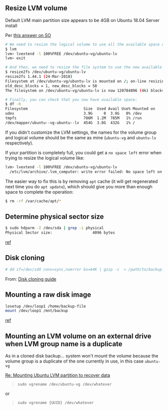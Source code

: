 ## Resize LVM volume
Default LVM main partition size appears to be 4GB on Ubuntu 18.04 Server install

Per [this answer on SO](https://askubuntu.com/a/1117523)

```sh
# We need to resize the logical volume to use all the available space of the volume group
$ lvm
lvm> lvextend -l 100%FREE /dev/ubuntu-vg/ubuntu-lv
lvm> exit

# And then, we need to resize the file system to use the new available space in the logical volume
$ resize2fs /dev/ubuntu-vg/ubuntu-lv
resize2fs 1.44.1 (24-Mar-2018)
Filesystem at /dev/ubuntu-vg/ubuntu-lv is mounted on /; on-line resizing required
old_desc_blocks = 1, new_desc_blocks = 58
The filesystem on /dev/ubuntu-vg/ubuntu-lv is now 120784896 (4k) blocks long.

# Finally, you can check that you now have available space:
$ df -h
Filesystem                         Size  Used Avail Use% Mounted on
udev                               3.9G     0  3.9G   0% /dev
tmpfs                              786M  1.2M  785M   1% /run
/dev/mapper/ubuntu--vg-ubuntu--lv  454G  3.8G  432G   1% /
```

If you didn't customize the LVM settings, the names for the volume group and logical volume should be the same as mine (`ubuntu-vg` and `ubuntu-lv` respectively).

If your partition is completely full, you could get a `no space left` error when trying to resize the logical volume like:

```sh
lvm> lvextend -l 100%FREE /dev/ubuntu-vg/ubuntu-lv
  /etc/lvm/archive/.lvm_computer: write error failed: No space left on device
```

The easier way to fix this is by removing `apt` cache (it will get regenerated next time you do `apt update`), which should give you more than enough space to complete the operation:

```sh
$ rm -rf /var/cache/apt/*
```

## Determine physical sector size
```bash
$ sudo hdparm -I /dev/sda | grep -i physical
Physical Sector size:                  4096 bytes
```
[ref](http://superuser.com/a/426015)

## Disk cloning

```bash
# dd if=/dev/sdX conv=sync,noerror bs=64K | gzip -c  > /path/to/backup.img.gz
```
From: [Disk cloning guide](https://wiki.archlinux.org/index.php/disk_cloning)

## Mounting a raw disk image
```bash
losetup /dev/loop1 /home/backup-file
mount /dev/loop1 /mnt/backup 
```
[ref](http://superuser.com/a/488888)

## Mounting an LVM volume on an external drive when LVM group name is a duplicate
As in a cloned disk backup... system won't mount the volume because the volume group is a duplicate of the one currently in use, in this case `ubuntu-vg`

[Re: Mounting Ubuntu LVM partition to recover data](https://ubuntuforums.org/showthread.php?t=2290548&p=13338030#post13338030)

> `sudo vgrename /dev/ubuntu-vg /dev/whatever`
    
or

>`sudo vgrename {UUID} /dev/whatever`
    
